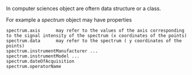 In computer sciences object are oftern data structure or a class.

For example a *spectrum* object may have properties
```
spectrum.axis      may refer to the values of the axis corresponding to the signal intensity of the spectrum (x coordinates of the points)
spectrum.data      may refer to the spectrum ( y coordinates of the points)
spectrum.instrumentManufacturer ...
spectrum.instrumentModel ...
spectrum.dateOfAcquisition
spectrum.operatorName
```
